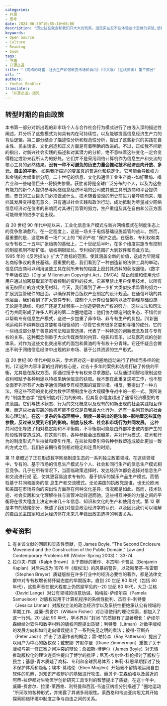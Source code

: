 ```yaml
---
categories:
- 开源
- 思考
date: 2024-06-30T10:55:10+08:00
description: "历史往往就会和我们开大大的玩笑。适兕实在忍不住体验这个思维的实验,想象虚拟的历史，于是尝试花几个月的时间翻译。Enjoy！Happy Reading～"
keywords:
- Open Source
- Culture
- Reading
- book
tags:
- 书籍
- 开源之道
title: "《网络的财富：社会生产如何改变市场和自由》（中文版）(在线阅读) 第三部分"
url: ""
authors:
- Yochai Benkler
translater:
- 「开源之道」·适兕
---
```


## 转型时期的自由政策

本书第一部分对新出现的非市场个人与合作社会行为模式进行了由浅入深的描述性阐述，并分析了这些模式为何具有内在可持续性，以及能够提高信息经济生产力的背后逻辑。第二部分结合了描述性分析和规范性分析，提出了这些新兴的实践在自主性、民主话语、文化创造和正义方面是有着明确的改进的。不过，正如我不间断的指出，对新兴社会实践的描述和对其潜力的分析，绝不意味着这些变化一定会变得稳定或带来我所认为的好处。它们并不是采用网络计算机作为信息生产和交流的核心工具的必然结果。**没有一种不可避免的历史力量会推动技术经济走向开放、多元、自由的平衡。** 如果我所描述的变革真的普遍化和稳定化，它可能会导致权力和金钱的大幅重新分配。二十世纪的信息、文化和通信工业生产商--如好莱坞、唱片业和一些电信巨头--将损失惨重。获胜者将是全球广泛分布的个人，以及为这些有能力的新个人提供参与网络信息经济环境的公司或其他工具制造商和平台提供商。昔日的工业巨头们必须做点什么，技术随着滚滚的历史前进力量呼啸而来，阻挡其发展变得毫无意义。只有通过社会实践和政治行动，成功抵制为尽量减少网络信息经济对在位者的影响而对其进行监管的努力，生产重组及其在自由和公正方面可能带来的进步才会出现。

自 20 世纪 90 年代中期以来，工业化信息生产模式与新兴网络模式在制度生态上的竞争愈演愈烈。在一定程度上，这是一场关于电信基础设施监管的战斗。然而，最重要的是，这意味着一场广义上的 "知识产权 "保护之战。在版权、专利权和类似专有权二十五年扩张趋势的基础上，二十世纪后半叶，在多个维度实施专有控制的制度机制不断扩张。版权期限延长。专利权的范围扩大到软件和商业方法。1995 年的《反污损法》扩大了商标的范围，使其涵盖全新的价值，这成为早期域名商标争议的责任基础。最重要的是，我们看到了一种创造新的法律工具的举动，信息供应商可以利用这些工具在前所未有的程度上密封其资料的获取途径。《数字千年版权法》（Digital Millennium Copyright Act，DMCA）禁止创建和使用允许用户通过加密获取其所有者控制的资料的技术。它甚至禁止用户使用技术，以所有者无权阻止的方式使用材料。今天，我们看到了进一步扩大类似技术监管的努力--扩展到监管硬件的层面，以确保其符合版权产业制定的设计规范。在通信环境的其他层面，我们看到了扩大软件专利、控制个人计算设备架构以及在物理基础设施--无论是电话线、电缆厂还是无线频率--上创造更强大产权的努力。这些立法和司法行为共同形成了许多人所说的第二次圈地运动：他们协力塑造制度生态，不惜代价以帮助专有信息生产模式，这进一步加重了非市场、非专有生产的负担。[1]新圈地运动并不纯粹是由贪婪和寻租驱动的--尽管它也有很多贪婪和寻租的成分。它的一些组成部分基于善意的司法和监管选择，代表了一种特定的创新概念及其与专有权的关系。这种概念侧重于大众传媒类型的内容、电影和音乐，以及医药式的创新体系，对作为这些文化突出形式的面包和黄油的专有权十分青睐。它还怀疑且会做出不利于网络信息经济中出现的非市场、基于公共资源的生产形式。

自 20 世纪 80 年代中期以来，学术界对这一新的圈地运动进行了持续而多样的批判。[2]这种内容丰富的批评的核心是，过去十多年的案例和法规打破了传统的平衡，尤其是在版权方面，即通过授予专有权来寻求激励，以及通过明智地限制这些权利和赋予各种用途以特权来确保信息的获取。我不想在此重复这项工作，也不想全面罗列所有扩大数字通信网络专有权范围的监管举措。相反，我提出了一种方法，将这些不同的变化视为数字环境制度生态大规模争夺战中的一招一式。我所说的 "制度生态学 "是指制度对行为的影响，但其复杂程度超出了通常经济模型的考虑范围。它们与技术状态、行为的文化概念以及现有的和新出现的社会实践相互作用，而这些社会实践的动机可能不仅仅是自我最大化行为，还有一系列其他的社会和心理动机。**在这一复杂的生态环境中，制度--最突出的是法律--影响着这些其他参数，反过来又受到它们的影响。制度与技术、社会和市场行为共同发展。** 这种共同进化导致了相对稳定期和不平衡期，不平衡期可能是由外部冲击或内部产生的阶段性转变造成的。在这些时刻，各种参数会出现偏差，并对行为模式、技术和行为的制度形式产生拉扯和牵引作用。在拉扯和牵引将各种参数塑造成彼此更加一致的方式之后，我们应该期待看到相对稳定和连贯的时期。

第 11 章概述了正在形成数字网络制度生态的一系列独立政策领域，在这些领域中，专有的、基于市场的信息生产模式与个人、社会和同行生产的信息生产模式相互竞争。几乎在所有情况下，当面临政策选择时，发达经济体都会选择对信息生产和交流进行规 范，使其更容易追求专有的、基于排斥的娱乐产品生产模式，而牺牲基于共同和服务的信 息生产和交流模式。无论美国的执政党是谁，也无论欧洲和美国在市场导向的突出性方面存在何种文化差异，情况都是如此。然而，技术轨迹、社会实践和文化理解往往与监管冲动背道而驰。这些相互冲突的力量之间的平衡将在很大程度上决定未来几十年信息、知识和文化的生产和使用方式。第 12 章是本书的结尾部分，概述了我们对信息政治经济学的认识，以及因此我们可以理解的自由民主国家和发达经济体在未来几年做出政策选择的利害关系。



## 参考资料

1. 有关该文献的回顾和实质性贡献，见 James Boyle, "The Second Enclosure Movement and the Construction of the Public Domain," Law and Contemporary Problems 66 (Winter-Spring 2003)： 33-74.
2. 拉尔夫-布朗（Ralph Brown）关于商标的著作、本杰明-卡普兰（Benjamin Kaplan）对后来成为 1976 年《版权法》的风暴的警告，以及斯蒂芬-布雷耶（Stephen Breyer）质疑版权在许多行业中的经济必要性的著作，都是法律文献中对专有权增长持怀疑态度的早期版本。直到 20 世纪 80 年代（包括 80 年代），这些声音在很大程度上仍然是罕见的--20 世纪 80 年代，大卫-兰格（David Lange）对公有领域的诗意劝诫、帕梅拉-萨缪尔森（Pamela Samuelson）对版权应用于计算机程序的系统性批判、杰西卡-利特曼（Jessica Litman）对版权立法的政治经济学以及系统性拒绝承认公有领域的早期工作、威廉-费舍尔（William Fisher）对合理使用的理论探索，都加入了这一行列。20 世纪 90 年代，学术界对 "封闭 "的质疑有了显著增长：萨缪尔森继续对软件和数字材料的版权问题提出质疑；利特曼（Litman）对数字版权的发展方向和如何走向错误提出了一系列先见之明的看法；彼得-亚斯齐（Peter Jaszi）抨击了浪漫作者的概念；雷-帕特森（Ray Patterson）提出了以用户为中心的版权观；戴安娜-齐默尔曼（Diane Zimmerman）重振了关于版权与第一修正案之间冲突的辩论；詹姆斯-博伊尔（James Boyle）对无情推动版权化的理论连贯性提出了博学的批评；尼瓦-埃尔金-科伦探讨了版权与民主；基思-青木质疑了商标、专利和全球贸易体系；朱莉-科恩早期探讨了技术保护体系和隐私；埃本-莫格伦（Eben Moglen）开始毫不留情地运用自由软件的见解，对知识产权辩护的基础进行攻击。丽贝卡-艾森伯格以及最近的阿蒂-拉伊都对生物医学创新研究工具专利的智慧提出了质疑。在这十年中，威廉-费舍尔、拉里-莱西格、利特曼和西瓦-韦迪亚纳坦分别描述了 "圈地运动 "所采取的各种形式，并揭露了其诸多局限性。莱西格和韦迪亚纳坦尤其开始探索网络环境中制度之争与自由之间的关系。